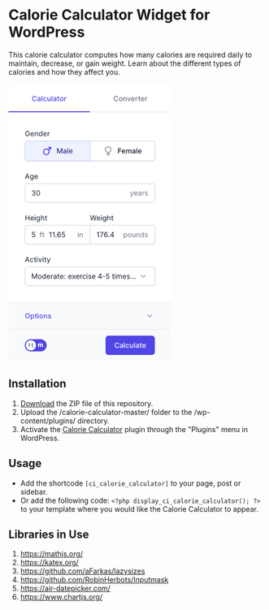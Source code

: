 # Calorie Calculator Widget for WordPress

This calorie calculator computes how many calories are required daily to maintain, decrease, or gain weight. Learn about the different types of calories and how they affect you.

![Calorie Calculator Input Form](/assets/images/screenshot-1.png "Calorie Calculator Input Form")

## Installation

1. [Download](https://github.com/pub-calculator-io/calorie-calculator/archive/refs/heads/master.zip) the ZIP file of this repository.
2. Upload the /calorie-calculator-master/ folder to the /wp-content/plugins/ directory.
3. Activate the [Calorie Calculator](https://www.calculator.io/calorie-calculator/ "Calorie Calculator Homepage") plugin through the "Plugins" menu in WordPress.

## Usage
* Add the shortcode `[ci_calorie_calculator]` to your page, post or sidebar.
* Or add the following code: `<?php display_ci_calorie_calculator(); ?>` to your template where you would like the Calorie Calculator to appear.

## Libraries in Use
1. https://mathjs.org/
2. https://katex.org/
3. https://github.com/aFarkas/lazysizes
4. https://github.com/RobinHerbots/Inputmask
5. https://air-datepicker.com/
6. https://www.chartjs.org/
